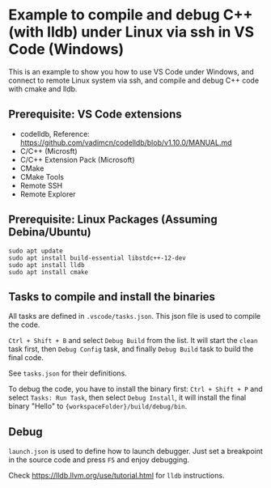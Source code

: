 # Example to compile and debug C++ (with lldb) under Linux via ssh in VS Code (Windows)

This is an example to show you how to use VS Code under Windows,
and connect to remote Linux system via ssh,
and compile and debug C++ code with cmake and lldb.

## Prerequisite: VS Code extensions
* codelldb, Reference: https://github.com/vadimcn/codelldb/blob/v1.10.0/MANUAL.md
* C/C++ (Microsft)
* C/C++ Extension Pack (Microsoft)
* CMake
* CMake Tools
* Remote SSH
* Remote Explorer

## Prerequisite: Linux Packages (Assuming Debina/Ubuntu)
```
sudo apt update
sudo apt install build-essential libstdc++-12-dev
sudo apt install lldb
sudo apt install cmake
```

## Tasks to compile and install the binaries
All tasks are defined in `.vscode/tasks.json`. This json file is used to compile the code.

`Ctrl + Shift + B` and select `Debug Build` from the list.
It will start the `clean` task first, then `Debug Config` task, and finally `Debug Build` task to build the final code.

See `tasks.json` for their definitions.

To debug the code, you have to install the binary first:
`Ctrl + Shift + P` and select `Tasks: Run Task`, then select `Debug Install`,
it will install the final binary "Hello" to `{workspaceFolder}/build/debug/bin`.

## Debug
`launch.json` is used to define how to launch debugger.
Just set a breakpoint in the source code and press `F5` and enjoy debugging.

Check https://lldb.llvm.org/use/tutorial.html for `lldb` instructions.
